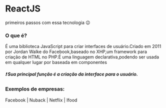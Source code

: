 # ReactJS
primeiros passos com essa tecnologia 😉

### O que é?
É uma biblioteca JavaScript para criar interfaces de usuário.Criado em 2011 por Jordan Walke do Facebook,baseado no XHP,um framework para criação de HTML no PHP.É uma linguagem declarativa,podendo ser usada em qualquer lugar por baseada em componentes

##### ❗ Sua principal função é a criação da interface para o usuário.

### Exemplos de empresas:
Facebook | Nuback | Netflix | Ifood
